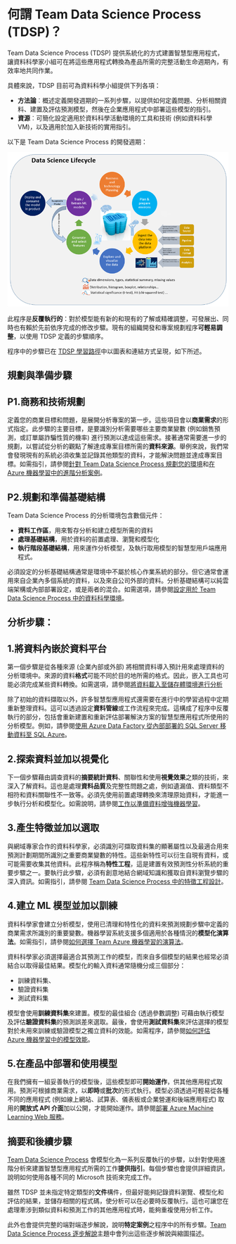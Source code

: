 <properties
	pageTitle="何謂 Team Data Science Process？| Microsoft Azure"
	description="Team Data Science Process 是一種系統化的方法，可建置運用進階分析的智慧型應用程式。"
	keywords="資料科學程序, 資料科學小組"
	services="machine-learning"
	documentationCenter=""
	authors="bradsev"
	manager="jhubbard"
	editor="cgronlun" />

<tags
	ms.service="machine-learning"
	ms.workload="data-services"
	ms.tgt_pltfrm="na"
	ms.devlang="na"
	ms.topic="article"
	ms.date="06/17/2016"
	ms.author="bradsev;gopitk" />


# 何謂 Team Data Science Process (TDSP)？

Team Data Science Process (TDSP) 提供系統化的方式建置智慧型應用程式，讓資料科學家小組可在將這些應用程式轉換為產品所需的完整活動生命週期內，有效率地共同作業。

具體來說，TDSP 目前可為資料科學小組提供下列各項：

- **方法論**︰概述定義開發週期的一系列步驟，以提供如何定義問題、分析相關資料、建置及評估預測模型，然後在企業應用程式中部署這些模型的指引。
- **資源**︰可簡化設定適用於資料科學活動環境的工具和技術 (例如資料科學 VM)，以及適用於加入新技術的實用指引。

以下是 Team Data Science Process 的開發週期：

![圖表︰小組的資料科學程序](./media/data-science-process-overview/data-science-process-for-teams-diagram.png)


此程序是**反覆執行的**：對於模型能有新的和現有的了解或精確調整，可發展出、同時也有賴於先前依序完成的修改步驟。現有的組織開發和專案規劃程序**可輕易調整**，以使用 TDSP 定義的步驟順序。

程序中的步驟已在 [TDSP 學習路徑](https://azure.microsoft.com/documentation/learning-paths/data-science-process/)中以圖表和連結方式呈現，如下所述。


## 規劃與準備步驟

## P1.商務和技術規劃

定義您的商業目標和問題，是展開分析專案的第一步。這些項目會以**商業需求**的形式指定。此步驟的主要目標，是要識別分析需要哪些主要商業變數 (例如銷售預測，或訂單屬詐騙性質的機率) 進行預測以達成這些需求。接著通常需要進一步的規劃，以嘗試從分析的觀點了解達成專案目標所需的**資料來源**。舉例來說，我們常會發現現有的系統必須收集並記錄其他類型的資料，才能解決問題並達成專案目標。如需指引，請參閱[針對 Team Data Science Process 規劃您的環境](machine-learning-data-science-plan-your-environment.md)和[在 Azure 機器學習中的進階分析案例](machine-learning-data-science-plan-sample-scenarios.md)。


## P2.規劃和準備基礎結構

Team Data Science Process 的分析環境包含數個元件：

- **資料工作區**，用來暫存分析和建立模型所需的資料
- **處理基礎結構**，用於資料的前置處理、瀏覽和模型化
- **執行階段基礎結構**，用來運作分析模型，及執行取用模型的智慧型用戶端應用程式。

必須設定的分析基礎結構通常是環境中不屬於核心作業系統的部分。但它通常會運用來自企業內多個系統的資料，以及來自公司外部的資料。分析基礎結構可以純雲端架構或內部部署設定，或是兩者的混合。如需選項，請參閱[設定用於 Team Data Science Process 中的資料科學環境](machine-learning-data-science-environment-setup.md)。


## 分析步驟：  

## 1\.將資料內嵌於資料平台

第一個步驟是從各種來源 (企業內部或外部) 將相關資料導入預計用來處理資料的分析環境中。來源的資料**格式**可能不同於目的地所需的格式。因此，嵌入工具也可能必須完成某些資料轉換。如需選項，請參閱[將資料載入至儲存體環境進行分析](machine-learning-data-science-ingest-data.md)

除了初始的資料擷取以外，許多智慧型應用程式還需要在進行中的學習過程中定期重新整理資料。這可以透過設定**資料管線**或工作流程來完成。這構成了程序中反覆執行的部分，包括會重新建置和重新評估部署解決方案的智慧型應用程式所使用的分析模型。例如，請參閱[使用 Azure Data Factory 從內部部署的 SQL Server 移動資料至 SQL Azure](machine-learning-data-science-move-sql-azure-adf.md)。


## 2\.探索資料並加以視覺化

下一個步驟藉由調查資料的**摘要統計資料**、關聯性和使用**視覺效果**之類的技術，來深入了解資料。這也是處理**資料品質**及完整性問題之處，例如遺漏值、資料類型不相符和資料關聯性不一致等。必須先使用前置處理轉換來清理原始資料，才能進一步執行分析和模型化。如需說明，請參閱[工作以準備資料增強機器學習](machine-learning-data-science-prepare-data.md)。


## 3\.產生特徵並加以選取

與網域專家合作的資料科學家，必須識別可擷取資料集的顯著屬性以及最適合用來預測計劃期間所識別之重要商業變數的特性。這些新特性可以衍生自現有資料，或可能需要收集其他資料。此程序稱為**特性工程**，這是建置有效預測性分析系統的重要步驟之一。要執行此步驟，必須有創意地結合網域知識和獲取自資料瀏覽步驟的深入資訊。如需指引，請參閱 [Team Data Science Process 中的特徵工程設計](machine-learning-data-science-create-features.md)。


## 4\.建立 ML 模型並加以訓練

資料科學家會建立分析模型，使用已清理和特性化的資料來預測規劃步驟中定義的商業需求所識別的重要變數。機器學習系統支援多個適用於各種情況的**模型化演算法**。如需指引，請參閱[如何選擇 Team Azure 機器學習的演算法](machine-learning-algorithm-choice.md)。

資料科學家必須選擇最適合其預測工作的模型，而來自多個模型的結果也經常必須結合以取得最佳結果。模型化的輸入資料通常隨機分成三個部分：

- 訓練資料集、
- 驗證資料集
- 測試資料集

模型會使用**訓練資料集**來建置。模型的最佳組合 (透過參數調整) 可藉由執行模型及評估**驗證資料集**的預測誤差來選取。最後，會使用**測試資料集**來評估選擇的模型對於未用來訓練或驗證模型之獨立資料的效能。如需程序，請參閱[如何評估 Azure 機器學習中的模型效能](machine-learning-evaluate-model-performance.md)。


## 5\.在產品中部署和使用模型

在我們擁有一組妥善執行的模型後，這些模型即可**開始運作**，供其他應用程式取用。預測可根據商業需求，以**即時**或**批次**的形式執行。模型必須透過可輕易從各種不同的應用程式 (例如線上網站、試算表、儀表板或企業營運和後端應用程式) 取用的**開放式 API 介面**加以公開，才能開始運作。請參閱[部署 Azure Machine Learning Web 服務](machine-learning-publish-a-machine-learning-web-service.md)。


## 摘要和後續步驟

[Team Data Science Process](https://azure.microsoft.com/documentation/learning-paths/data-science-process/) 會模型化為一系列反覆執行的步驟，以針對使用進階分析來建置智慧型應用程式所需的工作**提供指引**。每個步驟也會提供詳細資訊，說明如何使用各種不同的 Microsoft 技術來完成工作。

雖然 TDSP 並未指定特定類型的**文件**構件，但最好能夠記錄資料瀏覽、模型化和評估的結果，並儲存相關的程式碼，使分析可以在必要時反覆執行。這也可讓您在處理牽涉到類似資料和預測工作的其他應用程式時，能夠重複使用分析工作。

此外也會提供完整的端對端逐步解說，說明**特定案例**之程序中的所有步驟。[Team Data Science Process 逐步解說](data-science-process-walkthroughs.md)主題中會列出這些逐步解說與縮圖描述。

<!---HONumber=AcomDC_0914_2016-->